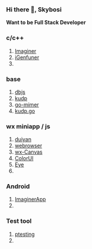 ### Hi there 👋, Skybosi

**Want to be Full Stack Developer**
<!--
**skybosi/skybosi** is a ✨ _special_ ✨ repository because its `README.md` (this file) appears on your GitHub profile.

Here are some ideas to get you started:

- 🔭 I’m currently working on ...
- 🌱 I’m currently learning ...
- 👯 I’m looking to collaborate on ...
- 🤔 I’m looking for help with ...
- 💬 Ask me about ...
- 📫 How to reach me: ...
- 😄 Pronouns: ...
- ⚡ Fun fact: ...
-->

### c/c++
1. [Imaginer](https://github.com/skybosi/Imaginer)
2. [iGenfuner](https://github.com/skybosi/iGenfuner)
3. 

### base
1. [dbjs](https://github.com/skybosi/dbjs)
2. [kudp](https://github.com/skybosi/kudp)
3. [go-mimer](https://github.com/skybosi/go-mimer)
4. [kudp.go](https://github.com/skybosi/kudp.go)

### wx miniapp / js
1. [duiyan](https://github.com/skybosi/duiyan)
2. [webrowser](https://github.com/skybosi/webrowser)
3. [wx-Canvas](https://github.com/skybosi/wx-Canvas)
4. [ColorUI](https://github.com/skybosi/ColorUI)
5. [Eye](https://github.com/skybosi/Eye)
6. 

### Android
1. [ImaginerApp](https://github.com/skybosi/ImaginerApp)
2. 

### Test tool
1. [ptesting](https://github.com/skybosi/ptesting)
2. 

### 
